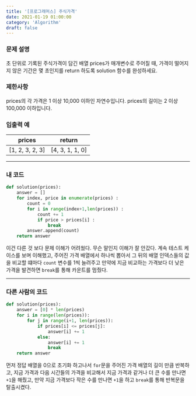 ```yaml
---
title: '[프로그래머스] 주식가격'
date: 2021-01-19 01:00:00
category: 'Algorithm'
draft: false
---
```


### 문제 설명

초 단위로 기록된 주식가격이 담긴 배열 prices가 매개변수로 주어질 때, 가격이 떨어지지 않은 기간은 몇 초인지를 return 하도록 solution 함수를 완성하세요.

### 제한사항

prices의 각 가격은 1 이상 10,000 이하인 자연수입니다.
prices의 길이는 2 이상 100,000 이하입니다.

### 입출력 예

| prices          | return          |
| --------------- | --------------- |
| [1, 2, 3, 2, 3] | [4, 3, 1, 1, 0] |

---

### 내 코드

```python
def solution(prices):
    answer = []
    for index, price in enumerate(prices) : 
        count = 0 
        for i in range(index+1,len(prices)) :
            count += 1
            if price > prices[i] :
                break
        answer.append(count)
    return answer
```

이건 다른 것 보다 문제 이해가 어려웠다. 무슨 말인지 이해가 잘 안갔다. 계속 테스트 케이스를 보며 이해했고, 주어진 가격 배열에서 하나씩 뽑아서 그 뒤의 배열 인덱스들의 값을 비교할 떄마다 `count` 변수를 1씩 늘려주고 만약에 지금 비교하는 가격보다 더 낮은 가격을 발견하면 `break`를 통해 카운트를 멈췄다.

---

### 다른 사람의 코드

```python
def solution(prices):
    answer = [0] * len(prices)
    for i in range(len(prices)):
        for j in range(i+1, len(prices)):
            if prices[i] <= prices[j]:
                answer[i] += 1
            else:
                answer[i] += 1
                break
    return answer

```

먼저 정답 배열을 0으로 초기화 하고나서 `for`문을 주어진 가격 배열의 길이 만큼 반복하고, 지금 가격과 다음 시간들의 가격을 비교해서 지금 가격과 같거나 더 큰 수를 만나면 `+1`을 해줬고, 만약 지금 가격보다 작은 수를 만나면 `+1`을 하고 `break`를 통해 반복문을 탈출시켰다.